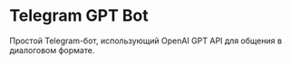 # Telegram GPT Bot

Простой Telegram-бот, использующий OpenAI GPT API для общения в диалоговом формате.
